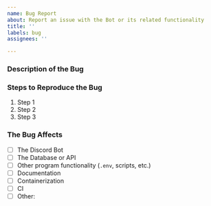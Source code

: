 ```yaml
---
name: Bug Report
about: Report an issue with the Bot or its related functionality
title: ''
labels: bug
assignees: ''

---
```


<!--
    Hello! Thank you notifying us of an issue. Please fill out the
    sections below, making sure to follow the instructions you see in these
    comment blocks.
-->


### Description of the Bug

<!-- Provide a description of the bug. Attach screenshots if you'd like. -->


### Steps to Reproduce the Bug

<!-- Write down what steps, in order, make the bug happen -->

   1. Step 1
   2. Step 2
   3. Step 3


### The Bug Affects

<!-- Please check all that apply by replacing [ ] with [x] -->

   - [ ] The Discord Bot
   - [ ] The Database or API
   - [ ] Other program functionality (`.env`, scripts, etc.)
   - [ ] Documentation
   - [ ] Containerization
   - [ ] CI
   - [ ] Other: <!-- Please add a description here if this box is checked -->
